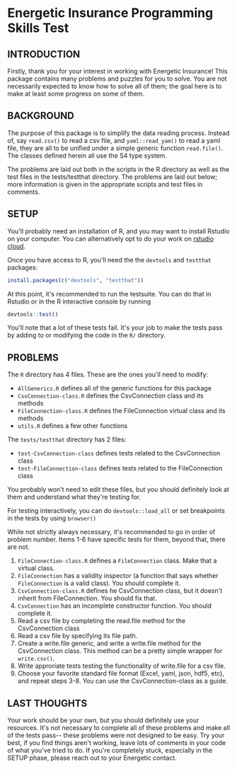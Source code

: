 Energetic Insurance Programming Skills Test
===========================================

## INTRODUCTION

Firstly, thank you for your interest in working with Energetic Insurance! This package contains many problems and puzzles for you
to solve. You are not necessarily expected to know how to solve all of them; the goal here is to make at least some progress on
some of them.

## BACKGROUND

The purpose of this package is to simplify the data reading process. Instead of, say `read.csv()` to read a csv file, and
`yaml::read_yam()` to read a yaml file, they are all to be unified under a simple generic function `read.file()`. The classes
defined herein all use the S4 type system.

The problems are laid out both in the scripts in the R directory as well as the test files in the tests/testthat directory. The
problems are laid out below; more information is given in the appropriate scripts and test files in comments.

## SETUP

You'll probably need an installation of R, and you may want to install Rstudio on your computer. You can alternatively opt to do
your work on [rstudio cloud](https://rstudio.cloud/).

Once you have access to R, you'll need the the `devtools` and `testthat` packages:

```r
install.packages(c("devtools", "testthat"))
```

At this point, it's recommended to run the testsuite. You can do that in Rstudio or in the R interactive console by running

```r
devtools::test()
```

You'll note that a lot of these tests fail. It's your job to make the tests pass by adding to or modifying the code in the `R/` directory.

## PROBLEMS

The `R` directory has 4 files. These are the ones you'll need to modify:

- `AllGenerics.R` defines all of the generic functions for this package
- `CsvConnection-class.R` defines the CsvConnection class and its methods
- `FileConnection-class.R` defines the FileConnection virtual class and its methods
- `utils.R` defines a few other functions

The `tests/testthat` directory has 2 files:

- `test-CsvConnection-class` defines tests related to the CsvConnection class
- `test-FileConnection-class` defines tests related to the FileConnection class

You probably won't need to edit these files, but you should definitely look at them and understand what they're testing for.

For testing interactively, you can do `devtools::load_all` or set breakpoints in the tests by using `browser()`

While not strictly always necessary, it's recommended to go in order of problem number. Items 1-6 have specific tests for them, beyond that, there are not.

1. `FileConnection-class.R` defines a `FileConnection` class. Make that a virtual class.
2. `FileConnection` has a validity inspector (a function that says whether `FileConnection` is a valid class). You should complete it.
3. `CsvConnection-class.R` defines he CsvConnection class, but it doesn't inherit from FileConnection. You should fix that.
4. `CsvConnection` has an incomplete constructor function. You should complete it.
5. Read a csv file by completing the read.file method for the CsvConnection class
6. Read a csv file by specifying its file path.
7. Create a write.file generic, and write a write.file method for the CsvConnection class. This method can be a pretty simple wrapper for `write.csv()`.
8. Write approriate tests testing the functionality of write.file for a csv file.
9. Choose your favorite standard file format (Excel, yaml, json, hdf5, etc), and repeat steps 3-8. You can use the CsvConnection-class as a guide.

## LAST THOUGHTS

Your work should be your own, but you should definitely use your resources. It's not necessary to complete all of these problems and make all of the tests pass-- these problems were not designed to be easy. Try your best, if you find things aren't working, leave lots of comments in your code of what you've tried to do. If you're completely stuck, especially in the SETUP phase, please reach out to your Energetic contact.